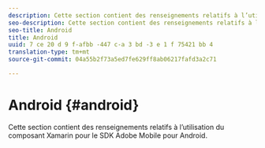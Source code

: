 ```yaml
---
description: Cette section contient des renseignements relatifs à l’utilisation du composant Xamarin pour le SDK Adobe Mobile pour Android.
seo-description: Cette section contient des renseignements relatifs à l’utilisation du composant Xamarin pour le SDK Adobe Mobile pour Android.
seo-title: Android
title: Android
uuid: 7 ce 20 d 9 f-afbb -447 c-a 3 bd -3 e 1 f 75421 bb 4
translation-type: tm+mt
source-git-commit: 04a55b2f73a5ed7fe629ff8ab06217fafd3a2c71

---
```



# Android {#android}

Cette section contient des renseignements relatifs à l’utilisation du composant Xamarin pour le SDK Adobe Mobile pour Android.

